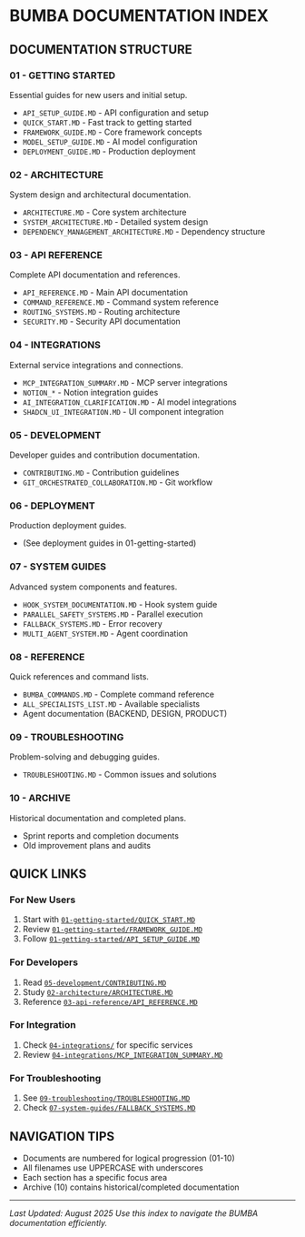 # BUMBA DOCUMENTATION INDEX

## DOCUMENTATION STRUCTURE

### 01 - GETTING STARTED
Essential guides for new users and initial setup.
- `API_SETUP_GUIDE.MD` - API configuration and setup
- `QUICK_START.MD` - Fast track to getting started
- `FRAMEWORK_GUIDE.MD` - Core framework concepts
- `MODEL_SETUP_GUIDE.MD` - AI model configuration
- `DEPLOYMENT_GUIDE.MD` - Production deployment

### 02 - ARCHITECTURE
System design and architectural documentation.
- `ARCHITECTURE.MD` - Core system architecture
- `SYSTEM_ARCHITECTURE.MD` - Detailed system design
- `DEPENDENCY_MANAGEMENT_ARCHITECTURE.MD` - Dependency structure

### 03 - API REFERENCE
Complete API documentation and references.
- `API_REFERENCE.MD` - Main API documentation
- `COMMAND_REFERENCE.MD` - Command system reference
- `ROUTING_SYSTEMS.MD` - Routing architecture
- `SECURITY.MD` - Security API documentation

### 04 - INTEGRATIONS
External service integrations and connections.
- `MCP_INTEGRATION_SUMMARY.MD` - MCP server integrations
- `NOTION_*` - Notion integration guides
- `AI_INTEGRATION_CLARIFICATION.MD` - AI model integrations
- `SHADCN_UI_INTEGRATION.MD` - UI component integration

### 05 - DEVELOPMENT
Developer guides and contribution documentation.
- `CONTRIBUTING.MD` - Contribution guidelines
- `GIT_ORCHESTRATED_COLLABORATION.MD` - Git workflow

### 06 - DEPLOYMENT
Production deployment guides.
- (See deployment guides in 01-getting-started)

### 07 - SYSTEM GUIDES
Advanced system components and features.
- `HOOK_SYSTEM_DOCUMENTATION.MD` - Hook system guide
- `PARALLEL_SAFETY_SYSTEMS.MD` - Parallel execution
- `FALLBACK_SYSTEMS.MD` - Error recovery
- `MULTI_AGENT_SYSTEM.MD` - Agent coordination

### 08 - REFERENCE
Quick references and command lists.
- `BUMBA_COMMANDS.MD` - Complete command reference
- `ALL_SPECIALISTS_LIST.MD` - Available specialists
- Agent documentation (BACKEND, DESIGN, PRODUCT)

### 09 - TROUBLESHOOTING
Problem-solving and debugging guides.
- `TROUBLESHOOTING.MD` - Common issues and solutions

### 10 - ARCHIVE
Historical documentation and completed plans.
- Sprint reports and completion documents
- Old improvement plans and audits

## QUICK LINKS

### For New Users
1. Start with [`01-getting-started/QUICK_START.MD`](01-getting-started/QUICK_START.MD)
2. Review [`01-getting-started/FRAMEWORK_GUIDE.MD`](01-getting-started/FRAMEWORK_GUIDE.MD)
3. Follow [`01-getting-started/API_SETUP_GUIDE.MD`](01-getting-started/API_SETUP_GUIDE.MD)

### For Developers
1. Read [`05-development/CONTRIBUTING.MD`](05-development/CONTRIBUTING.MD)
2. Study [`02-architecture/ARCHITECTURE.MD`](02-architecture/ARCHITECTURE.MD)
3. Reference [`03-api-reference/API_REFERENCE.MD`](03-api-reference/API_REFERENCE.MD)

### For Integration
1. Check [`04-integrations/`](04-integrations/) for specific services
2. Review [`04-integrations/MCP_INTEGRATION_SUMMARY.MD`](04-integrations/MCP_INTEGRATION_SUMMARY.MD)

### For Troubleshooting
1. See [`09-troubleshooting/TROUBLESHOOTING.MD`](09-troubleshooting/TROUBLESHOOTING.MD)
2. Check [`07-system-guides/FALLBACK_SYSTEMS.MD`](07-system-guides/FALLBACK_SYSTEMS.MD)

## NAVIGATION TIPS

- Documents are numbered for logical progression (01-10)
- All filenames use UPPERCASE with underscores
- Each section has a specific focus area
- Archive (10) contains historical/completed documentation

---
*Last Updated: August 2025*
*Use this index to navigate the BUMBA documentation efficiently.*